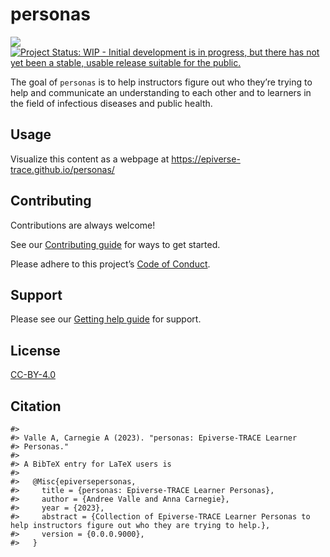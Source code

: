 
<!-- README.md is generated from README.Rmd. Please edit that file -->

# personas

<!-- badges: start -->

[![](https://img.shields.io/badge/lifecycle-stable-brightgreen.svg)](https://lifecycle.r-lib.org/articles/stages.html#stable)
[![Project Status: WIP - Initial development is in progress, but there
has not yet been a stable, usable release suitable for the
public.](https://www.repostatus.org/badges/latest/wip.svg)](https://www.repostatus.org/#wip)
<!-- badges: end -->

The goal of `personas` is to help instructors figure out who they’re
trying to help and communicate an understanding to each other and to
learners in the field of infectious diseases and public health.

## Usage

Visualize this content as a webpage at
<https://epiverse-trace.github.io/personas/>

## Contributing

Contributions are always welcome!

See our [Contributing guide](/.github/CONTRIBUTING.md) for ways to get
started.

Please adhere to this project’s [Code of
Conduct](https://github.com/epiverse-trace/.github/blob/main/CODE_OF_CONDUCT.md).

## Support

Please see our [Getting help guide](/.github/SUPPORT.md) for support.

## License

[CC-BY-4.0](http://creativecommons.org/licenses/by/4.0/)

## Citation

    #> 
    #> Valle A, Carnegie A (2023). "personas: Epiverse-TRACE Learner
    #> Personas."
    #> 
    #> A BibTeX entry for LaTeX users is
    #> 
    #>   @Misc{epiversepersonas,
    #>     title = {personas: Epiverse-TRACE Learner Personas},
    #>     author = {Andree Valle and Anna Carnegie},
    #>     year = {2023},
    #>     abstract = {Collection of Epiverse-TRACE Learner Personas to help instructors figure out who they are trying to help.},
    #>     version = {0.0.0.9000},
    #>   }
